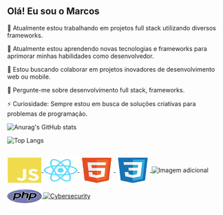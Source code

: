 ## Olá! Eu sou o Marcos

🔭 Atualmente estou trabalhando em projetos full stack utilizando diversos frameworks.

🌱 Atualmente estou aprendendo novas tecnologias e frameworks para aprimorar minhas habilidades como desenvolvedor.

👯 Estou buscando colaborar em projetos inovadores de desenvolvimento web ou mobile.

💬 Pergunte-me sobre desenvolvimento full stack, frameworks.

⚡ Curiosidade: Sempre estou em busca de soluções criativas para problemas de programação.

![Anurag's GitHub stats](https://github-readme-stats.vercel.app/api?username=Souzax007&theme=neon&show_icons=true)

![Top Langs](https://github-readme-stats.vercel.app/api/top-langs/?username=Souzax007&layout=compact&title_color=00FFFF&text_color=ff449f&bg_color=000000&icon_color=00FF00&border_color=FF00FF)

<div dir="auto"><br>
 
  <a target="_blank" rel="noopener noreferrer nofollow" href="https://raw.githubusercontent.com/devicons/devicon/master/icons/javascript/javascript-plain.svg">
    <img align="center" alt="Rafa-Js" height="60" width="80" src="https://raw.githubusercontent.com/devicons/devicon/master/icons/javascript/javascript-plain.svg" style="max-width: 100%;">
  </a>
  
  <a target="_blank" rel="noopener noreferrer nofollow" href="https://raw.githubusercontent.com/devicons/devicon/master/icons/react/react-original.svg">
    <img align="center" alt="Rafa-React" height="60" width="80" src="https://raw.githubusercontent.com/devicons/devicon/master/icons/react/react-original.svg" style="max-width: 100%;">
  </a>
  
  
  <a target="_blank" rel="noopener noreferrer nofollow" href="https://raw.githubusercontent.com/devicons/devicon/master/icons/html5/html5-original.svg">
    <img align="center" alt="Rafa-HTML" height="60" width="80" src="https://raw.githubusercontent.com/devicons/devicon/master/icons/html5/html5-original.svg" style="max-width: 100%;">
  </a>

  
  <a target="_blank" rel="noopener noreferrer nofollow" href="https://raw.githubusercontent.com/devicons/devicon/master/icons/css3/css3-original.svg">
    <img align="center" alt="Rafa-CSS" height="60" width="80" src="https://raw.githubusercontent.com/devicons/devicon/master/icons/css3/css3-original.svg" style="max-width: 100%;">
  </a>
  
  <img align="center" alt="Imagem adicional" height="60" width="60" src="https://imgs.search.brave.com/5CxHoEDvdeBPF_qlHhQH7kM47P0MFdkFMF1P2JFcoyc/rs:fit:860:0:0:0/g:ce/aHR0cHM6Ly9jZG4t/aWNvbnMtcG5nLmZy/ZWVwaWsuY29tLzI1/Ni8xNDk1Ny8xNDk1/NzUwNy5wbmc_c2Vt/dD1haXNfaHlicmlk" style="max-width: 100%;">
</div>

<a target="_blank" rel="noopener noreferrer nofollow" href="https://raw.githubusercontent.com/devicons/devicon/master/icons/php/php-original.svg">
  <img align="center" alt="Rafa-PHP" height="60" width="80" src="https://raw.githubusercontent.com/devicons/devicon/master/icons/php/php-original.svg" style="max-width: 100%;">
</a>
<a target="_blank" rel="noopener noreferrer nofollow" href="[https://raw.githubusercontent.com/devicons/devicon/master/icons/php/php-original.svg](https://upload.wikimedia.org/wikipedia/commons/thumb/8/83/Cyber_security_icon_%28part_of_the_GDPR%29.svg/800px-Cyber_security_icon_%28part_of_the_GDPR%29.svg.png)">
<img align="center" alt="Cybersecurity" height="60" width="60" src="https://upload.wikimedia.org/wikipedia/commons/thumb/8/83/Cyber_security_icon_%28part_of_the_GDPR%29.svg/800px-Cyber_security_icon_%28part_of_the_GDPR%29.svg.png" style="max-width: 100%;">

</a>



